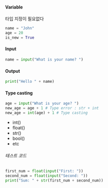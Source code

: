 #### Variable
타입 지정이 필요없다
```python
name = "John"
age = 20
is_new = True
```
#### Input
```python
name = input("What is your name? ")
```
#### Output
```python
print("Hello " + name)
```
#### Type casting
```python
age = input("What is your age? ")
new_age = age + 1 # Type error : str + int
new_age = int(age) + 1 # Type casting
```
- int()
- float()
- str()
- bool()
- etc
###### 테스트 코드
```python
first_num = float(input("First: "))
second_num = float(input("Second: "))
print("Sum: " + str(first_num + second_num))
```